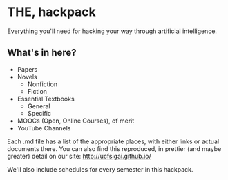 # THE, hackpack
Everything you'll need for hacking your way through artificial intelligence.

## What's in here?
- Papers
- Novels
  - Nonfiction
  - Fiction
- Essential Textbooks
  - General
  - Specific
- MOOCs (Open, Online Courses), of merit
- YouTube Channels

Each .md file has a list of the appropriate places, with either links or actual documents there.
You can also find this reproduced, in prettier (and maybe greater) detail on our site: http://ucfsigai.github.io/

We'll also include schedules for every semester in this hackpack.
